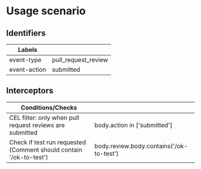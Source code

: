 # Usage scenario

## Identifiers

| Labels       |                     |
| ------------ | ------------------- |
| event-type   | pull_request_review |
| event-action | submitted           |

## Interceptors

| Conditions/Checks                                                  |                                          |
| ------------------------------------------------------------------ | ---------------------------------------- |
| CEL filter: only when pull request reviews are submitted           | body.action in ['submitted']             |
| Check if test run requested (Comment should contain '/ok-to-test') | body.review.body.contains('/ok-to-test') |
